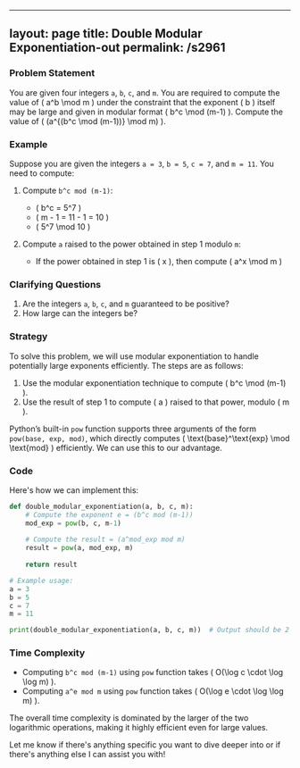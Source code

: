 
---
layout: page
title:  Double Modular Exponentiation-out
permalink: /s2961
---

### Problem Statement

You are given four integers `a`, `b`, `c`, and `m`. You are required to compute the value of \( a^b \mod m \) under the constraint that the exponent \( b \) itself may be large and given in modular format \( b^c \mod (m-1) \). Compute the value of \( (a^{(b^c \mod (m-1))} \mod m) \).

### Example
Suppose you are given the integers `a = 3`, `b = 5`, `c = 7`, and `m = 11`. You need to compute:

1. Compute `b^c mod (m-1)`:
   - \( b^c = 5^7 \)
   - \( m - 1 = 11 - 1 = 10 \)
   - \( 5^7 \mod 10 \)

2. Compute `a` raised to the power obtained in step 1 modulo `m`:
   - If the power obtained in step 1 is \( x \), then compute \( a^x \mod m \)

### Clarifying Questions
1. Are the integers `a`, `b`, `c`, and `m` guaranteed to be positive?
2. How large can the integers be?

### Strategy

To solve this problem, we will use modular exponentiation to handle potentially large exponents efficiently. The steps are as follows:

1. Use the modular exponentiation technique to compute \( b^c \mod (m-1) \).
2. Use the result of step 1 to compute \( a \) raised to that power, modulo \( m \).

Python’s built-in `pow` function supports three arguments of the form `pow(base, exp, mod)`, which directly computes \( \text{base}^\text{exp} \mod \text{mod} \) efficiently. We can use this to our advantage.

### Code

Here's how we can implement this:

```python
def double_modular_exponentiation(a, b, c, m):
    # Compute the exponent e = (b^c mod (m-1))
    mod_exp = pow(b, c, m-1)
    
    # Compute the result = (a^mod_exp mod m)
    result = pow(a, mod_exp, m)
    
    return result

# Example usage:
a = 3
b = 5
c = 7
m = 11

print(double_modular_exponentiation(a, b, c, m))  # Output should be 2
```

### Time Complexity

- Computing `b^c mod (m-1)` using `pow` function takes \( O(\log c \cdot \log \log m) \).
- Computing `a^e mod m` using `pow` function takes \( O(\log e \cdot \log \log m) \).

The overall time complexity is dominated by the larger of the two logarithmic operations, making it highly efficient even for large values.

Let me know if there's anything specific you want to dive deeper into or if there's anything else I can assist you with!